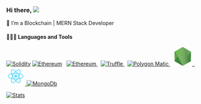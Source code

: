 ### Hi there,   <img src="https://github.com/sciencepal/sciencepal/blob/master/assets/Hi.gif" width="29px">

 
👯 I’m a Blockchain | MERN Stack Developer

#### 👨🏻‍💻 Languages and Tools <br />
<p align="right"> 

<a href="https://soliditylang.org/" target="_blank"><img src="https://icons-for-free.com/iconfiles/png/512/vscode+icons+type+light+solidity-1324451369192236256.png" alt="Solidity" width="50" height="50"></img></a> 
<a href="https://ethereum.org/en/" target="_blank"><img src="https://toppng.com/uploads/preview/innovationhere-is-a-png-file-i-designed-of-ethereum-ethereum-logo-11563061039k7z95jc7md.png" alt="Ethereum" width="50" height="50"></img></a>  &nbsp;
<a href="https://web3js.readthedocs.io/en/v1.5.2/" target="_blank"><img src="https://miro.medium.com/max/1400/1*2GHi9FwnyA5UTJpcxPSG7A.jpeg" alt="Ethereum" width="50" height="50"></img> </a>  &nbsp;
<a href="https://trufflesuite.com/" target="_blank"><img src="https://trufflesuite.com/assets/logo.png" alt="Truffle" width="50" height="50"></img> </a>  &nbsp;
<a href="https://polygon.technology/" target="_blank"><img src="https://cryptologos.cc/logos/polygon-matic-logo.png" alt="Polygon Matic" width="50" height="50"></img> </a> &nbsp;
<a href="https://nodejs.org/en/" target="_blank"><img src="https://raw.githubusercontent.com/github/explore/80688e429a7d4ef2fca1e82350fe8e3517d3494d/topics/nodejs/nodejs.png" alt="NodeJS" width="50" height="50"> </img> &nbsp;
<a href="https://reactjs.org/" target="_blank"><img src="https://raw.githubusercontent.com/github/explore/80688e429a7d4ef2fca1e82350fe8e3517d3494d/topics/react/react.png" alt="ReactJS" width="50" height="50"></img> </a> 
<a href="https://www.mongodb.com/" target="_blank"><img src="https://emanueleciriachi.net/wp-content/uploads/2019/01/logo-mongodb-png-mongodb-logo-png-400.png" alt="MongoDb" width="50" height="50"></img> </a> 
</p>

[![Stats](https://github-readme-stats.vercel.app/api?username=yasht-007&show_icons=true&title_color=fff&icon_color=79ff97&text_color=9f9f9f&bg_color=151515&count_private=true)](https://github-readme-stats.vercel.app/api?username=yasht-007&show_icons=true&theme=radical)&nbsp; &nbsp; &nbsp; &nbsp; &nbsp; &nbsp; &nbsp; &nbsp; &nbsp; &nbsp; 
